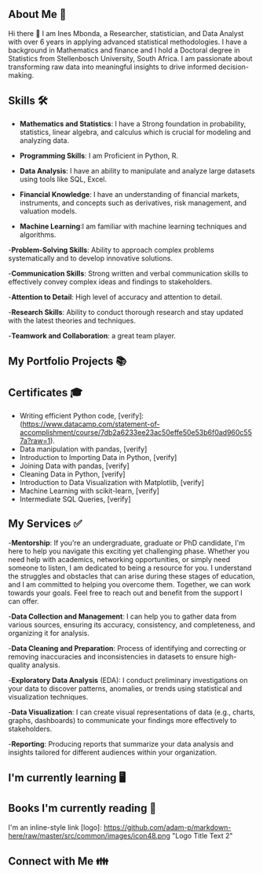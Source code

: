 ## About Me 💬

Hi there 👋 I am Ines Mbonda, a Researcher, statistician, and Data Analyst with over 6 years in applying advanced statistical methodologies. I have a background in Mathematics and finance and I hold a Doctoral degree in Statistics from Stellenbosch University, South Africa. I am passionate about transforming raw data into meaningful insights to drive informed decision-making.

## Skills 🛠️
 - **Mathematics and Statistics**: I have a Strong foundation in probability, statistics, linear algebra, and calculus which is crucial for modeling and analyzing data.
  
 - **Programming Skills**: I am Proficient in Python, R.
   
 - **Data Analysis**: I have an ability to manipulate and analyze large datasets using tools like SQL, Excel.
   
 - **Financial Knowledge**: I have an understanding of financial markets, instruments, and concepts such as derivatives, risk management, and valuation models.
   
 - **Machine Learning**:I am familiar with machine learning techniques and algorithms.
   
 -**Problem-Solving Skills**: Ability to approach complex problems systematically and to develop innovative solutions.
   
 -**Communication Skills**: Strong written and verbal communication skills to effectively convey complex ideas and findings to stakeholders.
 
 -**Attention to Detail**: High level of accuracy and attention to detail.
 
 -**Research Skills**: Ability to conduct thorough research and stay updated with the latest theories and techniques.
 
 -**Teamwork and Collaboration**: a great team player.
 
## My Portfolio Projects 📚

[Tableau Vizzes]: (https://public.tableau.com/app/profile/in.s2330/vizzes)

## Certificates 🎓

 -	Writing efficient Python code, [verify]:(https://www.datacamp.com/statement-of-accomplishment/course/7db2a6233ee23ac50effe50e53b6f0ad960c557a?raw=1).
 -	Data manipulation with pandas, [verify]
 -	Introduction to Importing Data in Python, [verify]
 -	Joining Data with pandas, [verify]
 - Cleaning Data in Python, [verify]
 -	Introduction to Data Visualization with Matplotlib, [verify]
 -	Machine Learning with scikit-learn, [verify]
 -	Intermediate SQL Queries, [verify]


## My Services ✅

 -**Mentorship**: If you're an undergraduate, graduate or PhD candidate, I'm here to help you navigate this exciting yet challenging phase. Whether you need help with academics, networking opportunities, or simply need someone to listen, I am dedicated to being a resource for you. I understand the struggles and obstacles that can arise during these stages of education, and I am committed to helping you overcome them. Together, we can work towards your goals. Feel free to reach out and benefit from the support I can offer.
 
 -**Data Collection and Management**: I can help you to gather data from various sources, ensuring its accuracy, consistency, and completeness, and organizing it for analysis.
 
 -**Data Cleaning and Preparation**: Process of identifying and correcting or removing inaccuracies and inconsistencies in datasets to ensure high-quality analysis.
 
 -**Exploratory Data Analysis** (EDA):  I conduct preliminary investigations on your data to discover patterns, anomalies, or trends using statistical and visualization techniques.
 
 -**Data Visualization**: I can create visual representations of data (e.g., charts, graphs, dashboards) to communicate your findings more effectively to stakeholders.
 
 -**Reporting**: Producing reports that summarize your data analysis and insights tailored for different audiences within your organization.
 
## I'm currently learning 🖥

## Books I'm currently reading 📖

I'm an inline-style link [logo]: https://github.com/adam-p/markdown-here/raw/master/src/common/images/icon48.png "Logo Title Text 2"

## Connect with Me 👪
